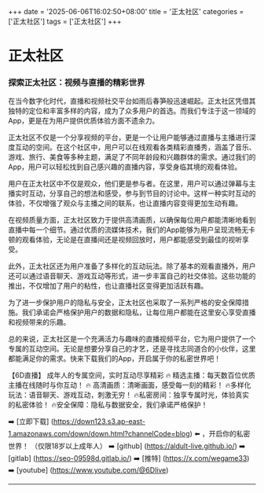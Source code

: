 +++
date = '2025-06-06T16:02:50+08:00'
title = '正太社区'
categories = ['正太社区']
tags = ['正太社区']
+++

# 正太社区

### 探索正太社区：视频与直播的精彩世界

在当今数字化时代，直播和视频社交平台如雨后春笋般迅速崛起。正太社区凭借其独特的定位和丰富多样的内容，成为了众多用户的首选。而我们专注于这一领域的App，更是在为用户提供优质体验方面不遗余力。

正太社区不仅是一个分享视频的平台，更是一个让用户能够通过直播与主播进行深度互动的空间。在这个社区中，用户可以在线观看各类精彩直播秀，涵盖了音乐、游戏、旅行、美食等多种主题，满足了不同年龄段和兴趣群体的需求。通过我们的App，用户可以轻松找到自己感兴趣的直播内容，享受身临其境的观看体验。

用户在正太社区中不仅是观众，他们更是参与者。在这里，用户可以通过弹幕与主播实时互动，分享自己的想法和感受，参与到节目的讨论中。这样一种实时互动的体验，不仅增强了观众与主播之间的联系，也让直播内容变得更加生动有趣。

在视频质量方面，正太社区致力于提供高清画质，以确保每位用户都能清晰地看到直播中每一个细节。通过优质的流媒体技术，我们的App能够为用户呈现流畅无卡顿的观看体验，无论是在直播间还是视频回放时，用户都能感受到最佳的视听享受。

此外，正太社区还为用户准备了多样化的互动玩法。除了基本的观看直播外，用户还可以通过语音聊天、游戏互动等形式，进一步丰富自己的社交体验。这些功能的推出，不仅增加了用户的粘性，也让直播社区变得更加活跃有趣。

为了进一步保护用户的隐私与安全，正太社区也采取了一系列严格的安全保障措施。我们承诺会严格保护用户的数据和隐私，让每位用户都能在这里安心享受直播和视频带来的乐趣。

总的来说，正太社区是一个充满活力与趣味的直播视频平台，它为用户提供了一个专属的互动空间。无论是想要分享自己的才艺，还是寻找志同道合的小伙伴，这里都能满足你的需求。快来下载我们的App，开启属于你的私密世界吧！

【6D直播】
成年人的专属空间，实时互动尽享精彩
🔥 精选主播：每天数百位优质主播在线随时与你互动！
🔥 高清画质：清晰画面，感受每一刻的精彩！
🔥多样化玩法：语音聊天、游戏互动，刺激无穷！
🔥私密房间：独享专属时光，体验真实的私密体验！
🔥安全保障：隐私与数据安全，我们承诺严格保护！

➡️ [立即下载] (https://down123.s3.ap-east-1.amazonaws.com/down/down.html?channelCode=blog) ⬅️ ，开启你的私密世界！
（仅限18岁以上成年人）
➡️ [github] (https://aldult-live.github.io/)
➡️ [gitlab] (https://seo-09598d.gitlab.io/)
➡️ [推特] (https://x.com/wegame33)
➡️ [youtube] (https://www.youtube.com/@6Dlive)

---
